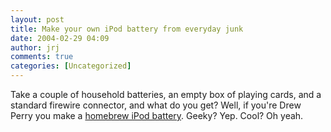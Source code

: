 ```yaml
---
layout: post
title: Make your own iPod battery from everyday junk
date: 2004-02-29 04:09
author: jrj
comments: true
categories: [Uncategorized]
---
```

Take a couple of household batteries, an empty box of playing cards, and a standard firewire connector, and what do you get? Well, if you're Drew Perry you make a <a href="http://drewperry.co.uk/index.php?do=iPod&amp;ipod=battery" target="_blank">homebrew iPod battery</a>. Geeky? Yep. Cool? Oh yeah.
